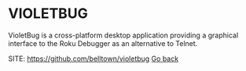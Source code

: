 # VIOLETBUG

 VioletBug is a cross-platform desktop application
 providing a graphical interface to the Roku Debugger
 as an alternative to Telnet.

 SITE: https://github.com/belltown/violetbug
 [Go back](https://portable-linux-apps.github.io/apps.html)
